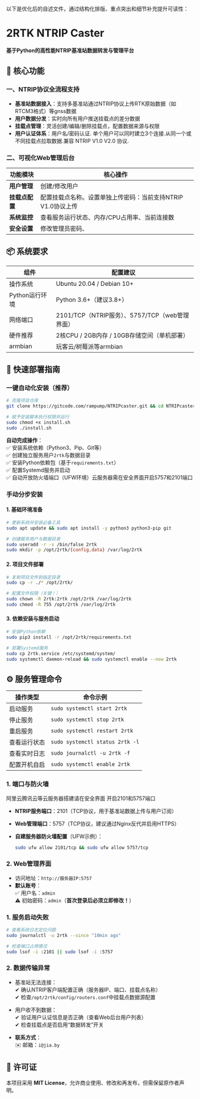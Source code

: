 
以下是优化后的自述文件，通过结构化排版、重点突出和细节补充提升可读性：


# 2RTK NTRIP Caster  
**基于Python的高性能NTRIP基准站数据转发与管理平台**  


## 🚀 核心功能  
### 一、NTRIP协议全流程支持 

- **基准站数据接入**：支持多基准站通过NTRIP协议上传RTK原始数据（如RTCM3格式）等gnss数据  
- **用户数据分发**：实时向所有用户推送挂载点的差分数据  
- **挂载点管理**：灵活创建/编辑/删除挂载点，配置数据来源与权限  
- **用户认证体系**：用户名/密码认证. 单个用户可以同时建立3个连接.从同一个或不同挂载点拉取数据.兼容 NTRIP V1.0  V2.0 协议.

### 二、可视化Web管理后台  
| 功能模块         | 核心操作                                                                 |  
|------------------|--------------------------------------------------------------------------|  
| **用户管理**     | 创建/修改用户                                           |  
| **挂载点配置**   | 配置挂载点名称。设置单独上传密码：当前支持NTRIP V1.0协议上传               |  
| **系统监控**     | 查看服务运行状态、内存/CPU占用率、当前连接数                              |  
| **安全设置**     | 修改管理员密码、                           |  


## 📦 系统要求  
| 组件                | 配置建议                          |  
|---------------------|---------------------------------------|  
| 操作系统            | Ubuntu 20.04  / Debian 10+         |  
| Python运行环境      | Python 3.6+（建议3.8+）                |  
| 网络端口            | 2101/TCP（NTRIP服务）、5757/TCP（web管理界面） |  
| 硬件推荐            | 2核CPU / 2GB内存 / 10GB存储空间（单机部署） | 
| armbian           | 玩客云/树莓派等armbian |  


## 🚀 快速部署指南  
### 一键自动化安装（推荐）  
```bash  
# 克隆项目仓库  
git clone https://gitcode.com/rampump/NTRIPcaster.git && cd NTRIPcaster  

# 赋予安装脚本执行权限并运行  
sudo chmod +x install.sh  
sudo ./install.sh  
```  
**自动完成操作**：  
✅ 安装系统依赖（Python3、Pip、Git等）  
✅ 创建独立服务用户`2rtk`与数据目录  
✅ 安装Python依赖包（基于`requirements.txt`）  
✅ 配置Systemd服务并启动  
✅ 自动开放防火墙端口（UFW环境）云服务器需在安全界面开启5757和2101端口  

### 手动分步安装  
#### 1. 基础环境准备  
```bash  
# 更新系统并安装必备工具  
sudo apt update && sudo apt install -y python3 python3-pip git  

# 创建服务用户与数据目录  
sudo useradd -r -s /bin/false 2rtk  
sudo mkdir -p /opt/2rtk/{config,data} /var/log/2rtk  
```  

#### 2. 项目文件部署  
```bash  
# 复制项目文件到指定目录  
sudo cp -r ./* /opt/2rtk/  

# 配置文件权限（关键！）  
sudo chown -R 2rtk:2rtk /opt/2rtk /var/log/2rtk  
sudo chmod -R 755 /opt/2rtk /var/log/2rtk  
```  

#### 3. 依赖安装与服务启动  
```bash  
# 安装Python依赖  
sudo pip3 install -r /opt/2rtk/requirements.txt  

# 部署Systemd服务  
sudo cp 2rtk.service /etc/systemd/system/  
sudo systemctl daemon-reload && sudo systemctl enable --now 2rtk  
```  


## ⚙️ 服务管理命令  
| 操作类型         | 命令示例                                  |  
|------------------|-------------------------------------------|  
| 启动服务         | `sudo systemctl start 2rtk`                |  
| 停止服务         | `sudo systemctl stop 2rtk`                 |  
| 重启服务         | `sudo systemctl restart 2rtk`              |  
| 查看运行状态     | `sudo systemctl status 2rtk -l`            |  
| 查看实时日志     | `sudo journalctl -u 2rtk -f`               |  
| 配置开机自启     | `sudo systemctl enable 2rtk`               |  



### 1. 端口与防火墙  

 阿里云腾讯云等云服务器搭建请在安全界面 开启2101和5757端口
- **NTRIP服务端口**：2101（TCP协议，用于基准站数据上传与用户订阅）  
- **Web管理端口**：5757（TCP协议，建议通过Nginx反代并启用HTTPS） 

- **自建服务器防火墙配置**（UFW示例）：  
  ```bash  
  sudo ufw allow 2101/tcp && sudo ufw allow 5757/tcp  
  ```  

### 2. Web管理界面  
- 访问地址：`http://服务器IP:5757`  
- **默认账号**：  
  ✅ 用户名：`admin`  
  ⚠️ 初始密码：`admin`（**首次登录后必须立即修改！**）  


### 1. 服务启动失败  
```bash  
# 查看系统日志定位问题  
sudo journalctl -u 2rtk --since "10min ago"  

# 检查端口占用情况  
sudo lsof -i :2101 || sudo lsof -i :5757  
```  

### 2. 数据传输异常  
- 基准站无法连接：  
  ✔ 确认NTRIP客户端配置正确（服务器IP、端口、挂载点名称）  
  ✔ 检查`/opt/2rtk/config/routers.conf`中挂载点数据源配置  
- 用户收不到数据：  
  ✔ 验证用户认证信息是否正确（查看Web后台用户列表）  
  ✔ 检查挂载点是否启用“数据转发”开关  




- **联系方式**：  
  ✉️ 邮箱：`i@jia.by`  



## 📄 许可证  
本项目采用 **MIT License**，允许商业使用、修改和再发布，但需保留原作者声明。  

